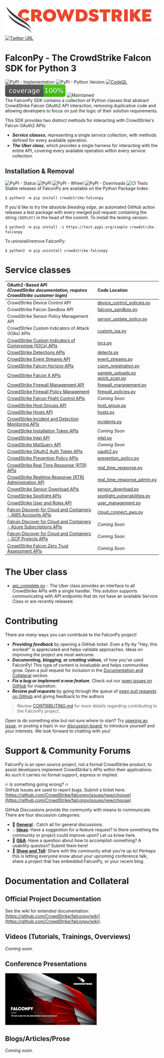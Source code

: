 ![CrowdStrike Falcon](https://raw.githubusercontent.com/CrowdStrike/falconpy/main/docs/asset/cs-logo.png) [![Twitter URL](https://img.shields.io/twitter/url?label=Follow%20%40CrowdStrike&style=social&url=https%3A%2F%2Ftwitter.com%2FCrowdStrike)](https://twitter.com/CrowdStrike)<br/>

# FalconPy - The CrowdStrike Falcon SDK for Python 3
![PyPI - Implementation](https://img.shields.io/pypi/implementation/crowdstrike-falconpy)
![PyPI - Python Version](https://img.shields.io/pypi/pyversions/crowdstrike-falconpy)
[![CodeQL](https://github.com/CrowdStrike/falconpy/actions/workflows/codeql-analysis.yml/badge.svg)](https://github.com/CrowdStrike/falconpy/actions/workflows/codeql-analysis.yml)
![CI Test Coverage](https://raw.githubusercontent.com/CrowdStrike/falconpy/main/tests/coverage.svg)
![Maintained](https://img.shields.io/maintenance/yes/2021)<br/>
The FalconPy SDK contains a collection of Python classes that abstract CrowdStrike Falcon OAuth2 API interaction, removing duplicative code and allowing developers to focus on just the logic of their solution requirements.

This SDK provides two distinct methods for interacting with CrowdStrike's Falcon OAuth2 APIs:
  * ***Service classes***, representing a single service collection, with methods defined for every available operation.
  * ***The Uber class***, which provides a single harness for interacting with the entire API, covering every available operation within every service collection.

## Installation & Removal
![PyPI - Status](https://img.shields.io/pypi/status/crowdstrike-falconpy)
![PyPI](https://img.shields.io/pypi/v/crowdstrike-falconpy)
![PyPI - Wheel](https://img.shields.io/pypi/wheel/crowdstrike-falconpy) 
![PyPI - Downloads](https://img.shields.io/pypi/dm/crowdstrike-falconpy)
![CI Tests](https://github.com/CrowdStrike/falconpy/workflows/Python%20package/badge.svg)<br/>
Stable releases of FalconPy are available on the Python Package Index:
```shell
$ python3 -m pip install crowdstrike-falconpy
```

If you'd like to try the *absolute bleeding edge*, an automated GitHub action releases a test package with every merged pull request containing the string
`[DEPLOY]` in the head of the commit. To install the testing version:
```shell
$ python3 -m pip install -i https://test.pypi.org/simple crowdstrike-falconpy
```

To uninstall/remove FalconPy:
```shell
$ python3 -m pip uninstall crowdstrike-falconpy
```

# Service classes
| OAuth2-Based API<br>*(CrowdStrike documentation, requires CrowdStrike customer login)* | Code Location |
|:-|:-|
| CrowdStrike Device Control API | [device_control_policies.py](https://github.com/CrowdStrike/falconpy/blob/main/src/falconpy/device_control_policies.py) |
| CrowdStrike Falcon Sandbox API | [falconx_sandbox.py](https://github.com/CrowdStrike/falconpy/blob/main/src/falconpy/falconx_sandbox.py) |
| CrowdStrike Sensor Policy Management API | [sensor_update_policy.py](https://github.com/CrowdStrike/falconpy/blob/main/src/falconpy/sensor_update_policy.py) |
| CrowdStrike Custom Indicators of Attack (IOAs) APIs | [custom_ioa.py](https://github.com/CrowdStrike/falconpy/blob/main/src/falconpy/custom_ioa.py) |
| [CrowdStrike Custom Indicators of Compromise (IOCs) APIs](https://falcon.crowdstrike.com/support/documentation/88/custom-ioc-apis) | [iocs.py](https://github.com/CrowdStrike/falconpy/blob/main/src/falconpy/iocs.py) |
| [CrowdStrike Detections APIs](https://falcon.crowdstrike.com/support/documentation/85/detection-and-prevention-policies-apis) | [detects.py](https://github.com/CrowdStrike/falconpy/blob/main/src/falconpy/detects.py) |
| [CrowdStrike Event Streams API](https://falcon.crowdstrike.com/support/documentation/89/event-streams-apis)| [event_streams.py](https://github.com/CrowdStrike/falconpy/blob/main/src/falconpy/event_streams.py) |
| [CrowdStrike Falcon Horizon APIs](https://falcon.crowdstrike.com/support/documentation/137/falcon-horizon-apis) | [cspm_registration.py](https://github.com/CrowdStrike/falconpy/blob/main/src/falconpy/cspm_registration.py) |
| [CrowdStrike Falcon X APIs](https://falcon.crowdstrike.com/support/documentation/92/falcon-x-apis) | [sample_uploads.py](https://github.com/CrowdStrike/falconpy/blob/main/src/falconpy/sample_uploads.py) <br/> [quick_scan.py](https://github.com/CrowdStrike/falconpy/blob/main/src/falconpy/quick_scan.py)|
| [CrowdStrike Firewall Management API](https://falcon.crowdstrike.com/support/documentation/107/falcon-firewall-management-apis) | [firewall_management.py](https://github.com/CrowdStrike/falconpy/blob/main/src/falconpy/firewall_management.py) |
| [CrowdStrike Firewall Policy Management](https://falcon.crowdstrike.com/support/documentation/107/falcon-firewall-management-apis) | [firewall_policies.py](https://github.com/CrowdStrike/falconpy/blob/main/src/falconpy/firewall_policies.py) |
| [CrowdStrike Falcon Flight Control APIs](https://falcon.crowdstrike.com/support/documentation/154/flight-control-apis) | *Coming Soon* |
| [CrowdStrike Host Groups API](https://falcon.crowdstrike.com/support/documentation/84/host-and-host-group-management-apis) | [host_group.py](https://github.com/CrowdStrike/falconpy/blob/main/src/falconpy/host_group.py) |
| [CrowdStrike Hosts API](https://falcon.crowdstrike.com/support/documentation/84/host-and-host-group-management-apis) | [hosts.py](https://github.com/CrowdStrike/falconpy/blob/main/src/falconpy/hosts.py) |
| [CrowdStrike Incident and Detection Monitoring APIs](https://falcon.crowdstrike.com/support/documentation/86/detections-monitoring-apis) | [incidents.py](https://github.com/CrowdStrike/falconpy/blob/main/src/falconpy/incidents.py) |
| [CrowdStrike Installation Token APIs](https://falcon.crowdstrike.com/support/documentation/120/Installation-token-APIs) | *Coming Soon* | 
| [CrowdStrike Intel API](https://falcon.crowdstrike.com/support/documentation/72/intel-apis) | [intel.py](https://github.com/CrowdStrike/falconpy/blob/main/src/falconpy/intel.py) | 
| [CrowdStrike MalQuery API](https://falcon.crowdstrike.com/support/documentation/113/malquery-apis) | *Coming Soon* |
| [CrowdStrike OAuth2 Auth Token APIs](https://falcon.crowdstrike.com/support/documentation/93/oauth2-auth-token-apis) | [oauth2.py](https://github.com/CrowdStrike/falconpy/blob/main/src/falconpy/oauth2.py) |
| [CrowdStrike Prevention Policy APIs](https://falcon.crowdstrike.com/support/documentation/85/detection-and-prevention-policies-apis) | [prevention_policy.py](https://github.com/CrowdStrike/falconpy/blob/main/src/falconpy/prevention_policy.py) |
| [CrowdStrike Real Time Response (RTR) APIs](https://falcon.crowdstrike.com/support/documentation/90/real-time-response-apis) | [real_time_response.py](https://github.com/CrowdStrike/falconpy/blob/main/src/falconpy/real_time_response.py) |
| [CrowdStrike Realtime Response (RTR) Administration API](https://falcon.crowdstrike.com/support/documentation/90/real-time-response-apis) | [real_time_response_admin.py](https://github.com/CrowdStrike/falconpy/blob/main/src/falconpy/real_time_response_admin.py) |
| [CrowdStrike Sensor Download APIs](https://falcon.crowdstrike.com/support/documentation/109/sensor-download-apis) | [sensor_download.py](https://github.com/CrowdStrike/falconpy/blob/main/src/falconpy/sensor_download.py) |
| [CrowdStrike Spotlight APIs](https://falcon.crowdstrike.com/support/documentation/98/spotlight-apis) | [spotlight_vulnerabilities.py](https://github.com/CrowdStrike/falconpy/blob/main/src/falconpy/spotlight_vulnerabilities.py) |
| [CrowdStrike User and Roles API](https://falcon.crowdstrike.com/support/documentation/87/users-and-roles-apis) | [user_management.py](https://github.com/CrowdStrike/falconpy/blob/main/src/falconpy/user_management.py) | 
| [Falcon Discover for Cloud and Containers - AWS Accounts APIs](https://falcon.crowdstrike.com/support/documentation/91/discover-for-aws-apis) | [cloud_connect_aws.py](https://github.com/CrowdStrike/falconpy/blob/main/src/falconpy/cloud_connect_aws.py) |
| [Falcon Discover for Cloud and Containers - Azure Subscriptions APIs](https://falcon.crowdstrike.com/support/documentation/118/falcon-discover-for-cloud-and-containers-azure-subscription-apis) | *Coming Soon* |
| [Falcon Discover for Cloud and Containers - GCP Projects APIs](https://falcon.crowdstrike.com/support/documentation/117/falcon-discover-for-cloud-and-containers-gcp-projects-apis) | *Coming Soon* |
| [CrowdStrike Falcon Zero Trust Assessment APIs](https://falcon.crowdstrike.com/support/documentation/156/zero-trust-assessment-apis) | *Coming Soon* |

# The Uber class
+ [api_complete.py](./src/falconpy/api_complete.py) - The Uber class provides an interface to all CrowdStrike APIs with a single handler. 
This solution supports communicating with API endpoints that do not have an available Service Class or are recently released.

# Contributing
There are *many* ways you can contribute to the FalconPy project!
  * ***Providing feedback*** by opening a GitHub ticket. Even a fly-by "Hey, this worked!" is appreciated and helps validate approaches. Ideas on improving the project are most welcome.
  * ***Documenting, blogging, or creating videos***, of how you've used FalconPy! This type of content is *invaluable* and helps communities grow. Open a pull request for inclusion in the [Documentation and Collateral](https://github.com/CrowdStrike/falconpy#documentation-and-collateral) section.
  * ***Fix a bug or implement a new feature***. Check out our [open issues on GitHub](https://github.com/CrowdStrike/falconpy/issues) for inspiration.
  * ***Review pull requests*** by going through the queue of [open pull requests on GitHub](https://github.com/CrowdStrike/falconpy/pulls) and giving feedback to the authors

  > Review [CONTRIBUTING.md](https://github.com/CrowdStrike/falconpy/CONTRIBUTING.md) for more details regarding contributing to the FalconPy project.

Open to do something else but not sure where to start? Try [opening an issue](https://github.com/CrowdStrike/falconpy/issues/new), or posting a topic in our [discussion board](https://github.com/CrowdStrike/falconpy/discussions), to introduce yourself and your interests. We look forward to chatting with you!

# Support & Community Forums
FalconPy is an open source project, not a formal CrowdStrike product, to assist developers implement CrowdStrike's APIs within their applications. As such it carries no formal support, express or implied. 

:fire: Is something going wrong? :fire:<br/>
GitHub Issues are used to report bugs. Submit a ticket here:<br/>
[https://github.com/CrowdStrike/falconpy/issues/new/choose](https://github.com/CrowdStrike/falconpy/issues/new/choose)

GitHub Discussions provide the community with means to communicate. There are four discussion categories:
  * :speech_balloon: [**General**](https://github.com/CrowdStrike/falconpy/discussions?discussions_q=category%3AGeneral) : Catch all for general discussions. 
  * :bulb: [**Ideas**](https://github.com/CrowdStrike/falconpy/discussions?discussions_q=category%3AIdeas): Have a suggestion for a feature request? Is there something the community or project could improve upon? Let us know here.
  * :pray: [**Q&A**](https://github.com/CrowdStrike/falconpy/discussions?discussions_q=category%3AQ%26A): Have a question about how to accomplish something? A usability question? Submit them here!
  * :raised_hands: [**Show and Tell**](https://github.com/CrowdStrike/falconpy/discussions?discussions_q=category%3A%22Show+and+tell%22): Share with the community what you're up to! Perhaps this is letting everyone know about your upcoming conference talk, share a project that has embedded FalconPy, or your recent blog.


# Documentation and Collateral

## Official Project Documentation
See the wiki for extended documentation: [https://github.com/CrowdStrike/falconpy/wiki](https://github.com/CrowdStrike/falconpy/wiki).

## Videos (Tutorials, Trainings, Overviews)
*Coming soon*.

## Conference Presentations
[![API Office Hour 03.23.21](https://raw.githubusercontent.com/CrowdStrike/falconpy/main/docs/asset/api_office_hour_preso_thumbnail.png)](https://raw.githubusercontent.com/CrowdStrike/falconpy/main/docs/asset/falconpy-api-office-hour_customer_presentation.pdf?raw=true)

## Blogs/Articles/Prose
*Coming soon*.
